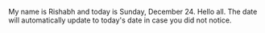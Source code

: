 My name is Rishabh and today is Sunday, December 24. Hello all. The date will automatically update to today's date in case you did not notice.
